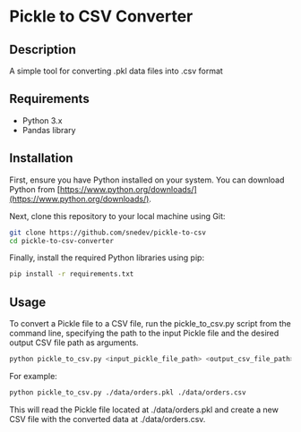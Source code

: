# Pickle to CSV Converter

## Description
A simple tool for converting .pkl data files into .csv format

## Requirements
- Python 3.x
- Pandas library

## Installation

First, ensure you have Python installed on your system. You can download Python from [https://www.python.org/downloads/](https://www.python.org/downloads/).

Next, clone this repository to your local machine using Git:

```bash
git clone https://github.com/snedev/pickle-to-csv
cd pickle-to-csv-converter
```

Finally, install the required Python libraries using pip:

```bash
pip install -r requirements.txt
```

## Usage
To convert a Pickle file to a CSV file, run the pickle_to_csv.py script from the command line, specifying the path to the input Pickle file and the desired output CSV file path as arguments.

```bash
python pickle_to_csv.py <input_pickle_file_path> <output_csv_file_path>
```

For example:

```bash
python pickle_to_csv.py ./data/orders.pkl ./data/orders.csv
```

This will read the Pickle file located at ./data/orders.pkl and create a new CSV file with the converted data at ./data/orders.csv.